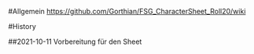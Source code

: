 #Allgemein
https://github.com/Gorthian/FSG_CharacterSheet_Roll20/wiki

#History

##2021-10-11
Vorbereitung für den Sheet
